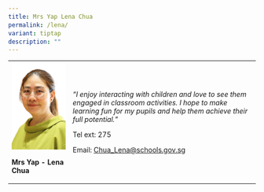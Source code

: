 ```yaml
---
title: Mrs Yap Lena Chua
permalink: /lena/
variant: tiptap
description: ""
---
```

<p></p><table><tbody><tr><td rowspan="1" colspan="1"><div class="isomer-image-wrapper"><img style="width: 100%" height="auto" width="100%" alt="" src="/images/Org Chart Photos/Mrs_Lena_Yap___Chua.jpg"></div><p><strong>Mrs Yap - Lena Chua</strong></p></td><td rowspan="1" colspan="1"><p><em>“I enjoy interacting with children and love to see them engaged in classroom activities. I hope to make learning fun for my pupils and help them achieve their full potential."</em></p><p>Tel ext: 275</p><p>Email:&nbsp;<a href="mailto:Chua_Lena@schools.gov.sg" rel="noopener noreferrer nofollow" target="_blank">Chua_Lena@schools.gov.sg</a></p></td></tr></tbody></table><p></p>